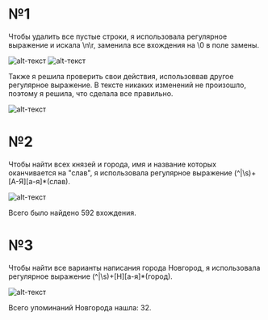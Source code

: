 

# №1

 Чтобы удалить все пустые строки, я использовала регулярное выражение и искала \n\r, заменила все вхождения на \0 в поле замены.
 
 ![alt-текст](https://pp.userapi.com/c845221/v845221357/690e2/vEFJd8hqs7E.jpg "Необязательный титул")
 ![alt-текст](https://pp.userapi.com/c844724/v844724228/1f1e7/Qf57eRtLSIg.jpg "Необязательный титул")
 
 Также я решила проверить свои действия, использоввав другое регулярное выражение. В тексте никаких изменений не произошло, поэтому я решила, что сделала все правильно.

![alt-текст](https://pp.userapi.com/c844724/v844724228/1f1e7/Qf57eRtLSIg.jpg "Необязательный титул")

# №2

 Чтобы найти всех князей и города, имя и название которых оканчивается на "слав", я использовала регулярное выражение (^|\s)+[А-Я][а-я]*(слав). 
 
 ![alt-текст](https://pp.userapi.com/c845523/v845523260/6dd58/juTP5VrH2Gs.jpg "Необязательный титул")
 
 Всего было найдено 592 вхождения.


# №3

Чтобы найти все варианты написания города Новгород, я использовала регулярное выражение (^|\s)+[Н][а-я]*(город). 

![alt-текст](https://pp.userapi.com/c845221/v845221357/690c4/UdrrXadNNGc.jpg "Необязательный титул")

Всего упоминаний Новгорода нашла: 32.
